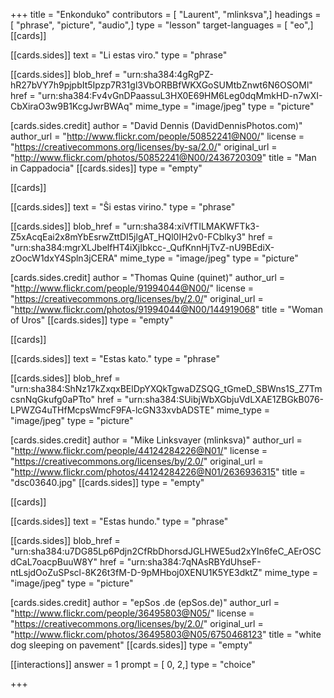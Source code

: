 +++
title = "Enkonduko"
contributors = [ "Laurent", "mlinksva",]
headings = [ "phrase", "picture", "audio",]
type = "lesson"
target-languages = [ "eo",]
[[cards]]

[[cards.sides]]
text = "Li estas viro."
type = "phrase"

[[cards.sides]]
blob_href = "urn:sha384:4gRgPZ-hR27bVY7h9pjpbIt5Ipzp7R31gl3VbORBBfWKXGoSUMtbZnwt6N6OSOMl"
href = "urn:sha384:Fv4vGnDPaassuL3HX0E69HM6Leg0dqMmkHD-n7wXI-CbXiraO3w9B1KcgJwrBWAq"
mime_type = "image/jpeg"
type = "picture"

[cards.sides.credit]
author = "David Dennis (DavidDennisPhotos.com)"
author_url = "http://www.flickr.com/people/50852241@N00/"
license = "https://creativecommons.org/licenses/by-sa/2.0/"
original_url = "http://www.flickr.com/photos/50852241@N00/2436720309"
title = "Man in Cappadocia"
[[cards.sides]]
type = "empty"

[[cards]]

[[cards.sides]]
text = "Ŝi estas virino."
type = "phrase"

[[cards.sides]]
blob_href = "urn:sha384:xiVfTILMAKWFTk3-Z5xAcqEai2x8mYbEsrwZttDI5jlgAT_HQl0IH2v0-FCblky3"
href = "urn:sha384:mgrXLJbelfHT4iXjIbkcc-_QufKnnHjTvZ-nU9BEdiX-zOocW1dxY4Spln3jCERA"
mime_type = "image/jpeg"
type = "picture"

[cards.sides.credit]
author = "Thomas Quine (quinet)"
author_url = "http://www.flickr.com/people/91994044@N00/"
license = "https://creativecommons.org/licenses/by/2.0/"
original_url = "http://www.flickr.com/photos/91994044@N00/144919068"
title = "Woman of Uros"
[[cards.sides]]
type = "empty"

[[cards]]

[[cards.sides]]
text = "Estas kato."
type = "phrase"

[[cards.sides]]
blob_href = "urn:sha384:ShNz17kZxqxBElDpYXQkTgwaDZSQG_tGmeD_SBWns1S_Z7TmcsnNqGkufg0aPTto"
href = "urn:sha384:SUibjWbXGbjuVdLXAE1ZBGkB076-LPWZG4uTHfMcpsWmcF9FA-lcGN33xvbADSTE"
mime_type = "image/jpeg"
type = "picture"

[cards.sides.credit]
author = "Mike Linksvayer (mlinksva)"
author_url = "http://www.flickr.com/people/44124284226@N01/"
license = "https://creativecommons.org/licenses/by/2.0/"
original_url = "http://www.flickr.com/photos/44124284226@N01/2636936315"
title = "dsc03640.jpg"
[[cards.sides]]
type = "empty"

[[cards]]

[[cards.sides]]
text = "Estas hundo."
type = "phrase"

[[cards.sides]]
blob_href = "urn:sha384:u7DG85Lp6Pdjn2CfRbDhorsdJGLHWE5ud2xYIn6feC_AErOSCdCaL7oacpBuuW8Y"
href = "urn:sha384:7qNAsRBYdUhseF-ntLsjdOoZuSPscl-8K26t3fM-D-9pMHboj0XENU1K5YE3dktZ"
mime_type = "image/jpeg"
type = "picture"

[cards.sides.credit]
author = "epSos .de (epSos.de)"
author_url = "http://www.flickr.com/people/36495803@N05/"
license = "https://creativecommons.org/licenses/by/2.0/"
original_url = "http://www.flickr.com/photos/36495803@N05/6750468123"
title = "white dog sleeping on pavement"
[[cards.sides]]
type = "empty"

[[interactions]]
answer = 1
prompt = [ 0, 2,]
type = "choice"

+++
